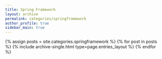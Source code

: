 ```yaml
---
title: Spring Framework
layout: archive
permalink: categories/springframework
author_profile: true
sidebar_main: true
---
```


{% assign posts = site.categories.springframework %}
{% for post in posts %} {% include archive-single.html type=page.entries_layout %} {% endfor %}